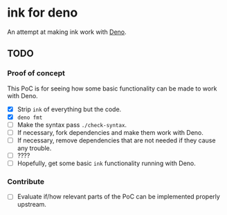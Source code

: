 # ink for deno

An attempt at making ink work with [Deno](https://deno.land/).

## TODO

### Proof of concept

This PoC is for seeing how some basic functionality can be made to work with
Deno.

- [x] Strip `ink` of everything but the code.
- [x] `deno fmt`
- [ ] Make the syntax pass `./check-syntax`.
- [ ] If necessary, fork dependencies and make them work with Deno.
- [ ] If necessary, remove dependencies that are not needed if they cause any
      trouble.
- [ ] ????
- [ ] Hopefully, get some basic `ink` functionality running with Deno.

### Contribute

- [ ] Evaluate if/how relevant parts of the PoC can be implemented properly
      upstream.

